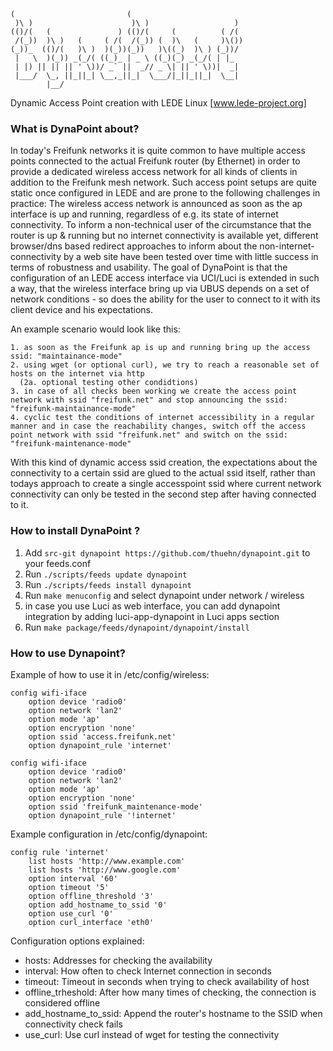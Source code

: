 ```
(                         (                         
 )\ )                      )\ )                   )  
(()/(   (               ) (()/(     (          ( /(  
 /(_))  )\ )   (     ( /(  /(_)) (  )\   (     )\()) 
(_))_  (()/(   )\ )  )(_))(_))   )\((_)  )\ ) (_))/  
 |   \  )(_)) _(_/( ((_)_ | _ \ ((_)(_) _(_/( | |_   
 | |) || || || ' \))/ _` ||  _// _ \| || ' \))|  _|  
 |___/  \_, ||_||_| \__,_||_|  \___/|_||_||_|  \__|  
        |__/                                         
```

Dynamic Access Point creation with LEDE Linux [www.lede-project.org]

### What is DynaPoint about?

In today's Freifunk networks it is quite common to have multiple access points connected to the actual Freifunk router (by Ethernet) in order to provide a dedicated wireless access network for all kinds of clients in addition to the Freifunk mesh network. Such access point setups are quite static once configured in LEDE and are prone to the following challenges in practice: The wireless access network is announced as soon as the ap interface is up and running, regardless of e.g. its state of internet connectivity. To inform a non-technical user of the circumstance that the router is up & running but no internet connectivity is available yet, different browser/dns based redirect approaches to inform about the non-internet-connectivity by a web site have been tested over time with little success in terms of robustness and usability. 
The goal of DynaPoint is that the configuration of an LEDE access interface via UCI/Luci is extended in such a way, that the wireless interface bring up via UBUS depends on a set of network conditions - so does the ability for the user to connect to it with its client device and his expectations.

An example scenario would look like this:

    1. as soon as the Freifunk ap is up and running bring up the access ssid: "maintainance-mode"
    2. using wget (or optional curl), we try to reach a reasonable set of hosts on the internet via http
      (2a. optional testing other condidtions) 
    3. in case of all checks been working we create the access point network with ssid "freifunk.net" and stop announcing the ssid: "freifunk-maintainance-mode"
    4. cyclic test the conditions of internet accessibility in a regular manner and in case the reachability changes, switch off the access point network with ssid "freifunk.net" and switch on the ssid: "freifunk-maintenance-mode"

With this kind of dynamic access ssid creation, the expectations about the connectivity to a certain ssid are glued to the actual ssid itself, rather than todays approach to create a single accesspoint ssid where current network connectivity can only be tested in the second step after having connected to it. 

### How to install DynaPoint ?

1. Add `src-git dynapoint https://github.com/thuehn/dynapoint.git` to your feeds.conf
2. Run `./scripts/feeds update dynapoint`
3. Run `./scripts/feeds install dynapoint`
4. Run `make menuconfig` and select dynapoint under network / wireless
5. in case you use Luci as web interface, you can add dynapoint integration by adding luci-app-dynapoint in Luci apps section
6. Run `make package/feeds/dynapoint/dynapoint/install`

### How to use Dynapoint?
Example of how to use it in /etc/config/wireless:

```
config wifi-iface
	option device 'radio0'
	option network 'lan2'
	option mode 'ap'
	option encryption 'none'
	option ssid 'access.freifunk.net'
	option dynapoint_rule 'internet'

config wifi-iface
	option device 'radio0'
	option network 'lan2'
	option mode 'ap'
	option encryption 'none'
	option ssid 'freifunk_maintenance-mode'
	option dynapoint_rule '!internet'
```

Example configuration in /etc/config/dynapoint:

```
config rule 'internet'
	list hosts 'http://www.example.com'
	list hosts 'http://www.google.com'
	option interval '60'
	option timeout '5'
	option offline_threshold '3'
	option add_hostname_to_ssid '0'
	option use_curl '0'
	option curl_interface 'eth0'
```
Configuration options explained:

 * hosts: Addresses for checking the availability
 * interval: How often to check Internet connection in seconds
 * timeout: Timeout in seconds when trying to check availability of host
 * offline_trheshold: After how many times of checking, the connection is considered offline
 * add_hostname_to_ssid: Append the router's hostname to the SSID when connectivity check fails
 * use_curl: Use curl instead of wget for testing the connectivity

